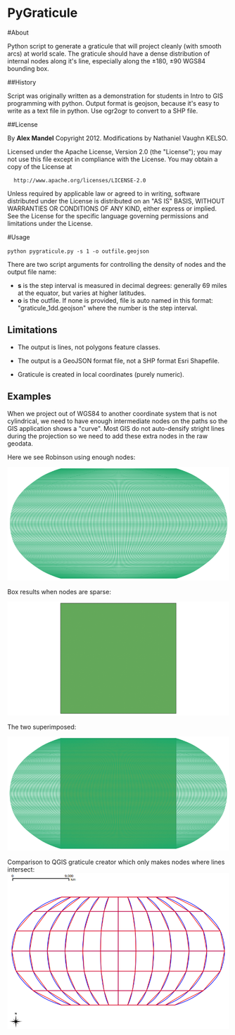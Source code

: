 PyGraticule
================

#About

Python script to generate a graticule that will project cleanly (with smooth arcs) at world scale. The graticule should have a dense distribution of internal nodes along it's line, especially along the ±180, ±90 WGS84 bounding box.

##History

Script was originally written as a demonstration for students in Intro to GIS programming with python. Output format is geojson, because it's easy to write as a text file in python. Use ogr2ogr to convert to a SHP file.

##License

By **Alex Mandel** Copyright 2012. 
Modifications by Nathaniel Vaughn KELSO.

  Licensed under the Apache License, Version 2.0 (the "License");
  you may not use this file except in compliance with the License.
  You may obtain a copy of the License at

      http://www.apache.org/licenses/LICENSE-2.0
  Unless required by applicable law or agreed to in writing, software
  distributed under the License is distributed on an "AS IS" BASIS,
  WITHOUT WARRANTIES OR CONDITIONS OF ANY KIND, either express or implied.
  See the License for the specific language governing permissions and
  limitations under the License.


#Usage

`python pygraticule.py -s 1 -o outfile.geojson`

There are two script arguments for controlling the density of nodes and the output file name: 

* **s** is the step interval is measured in decimal degrees: generally 69 miles at the equator, but varies at higher latitudes.
* **o** is the outfile. If none is provided, file is auto named in this format: "graticule_1dd.geojson" where the number is the step interval.

## Limitations

* The output is lines, not polygons feature classes.

* The output is a GeoJSON format file, not a SHP format Esri Shapefile.

* Graticule is created in local coordinates (purely numeric).

## Examples

When we project out of WGS84 to another coordinate system that is not cylindrical, we need to have enough intermediate nodes
on the paths so the GIS application shows a "curve". Most GIS do not auto-densify stright lines during the projection
so we need to add these extra nodes in the raw geodata.

Here we see Robinson using enough nodes:

![Zoom previews](https://github.com/wildintellect/pygraticule/raw/master/images/robinson.png)

Box results when nodes are sparse:

![Zoom previews](https://github.com/wildintellect/pygraticule/raw/master/images/box_no_densification.png)

The two superimposed:

![Zoom previews](https://github.com/wildintellect/pygraticule/raw/master/images/robinson_plus_box.png)

Comparison to QGIS graticule creator which only makes nodes where lines intersect:
![Zoom previews](https://github.com/wildintellect/pygraticule/raw/master/images/robinson_30d_compare.png)
